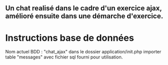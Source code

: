 ﻿## Un chat realisé dans le cadre d'un exercice ajax, amélioré ensuite dans une démarche d'exercice.

# Instructions base de données
Nom actuel BDD : "chat_ajax" dans le dossier application/init.php importer table "messages" avec fichier sql fourni pour utilisation.


